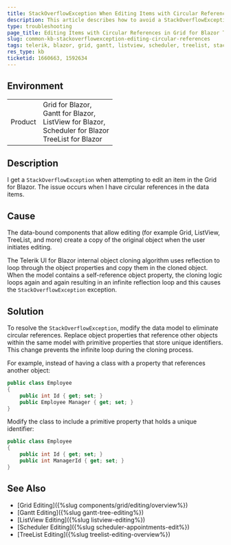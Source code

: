 ```yaml
---
title: StackOverflowException When Editing Items with Circular References in Grid for Blazor
description: This article describes how to avoid a StackOverflowException by modifying object properties to prevent circular references when editing items in the Grid, ListView or TreeList for Blazor.
type: troubleshooting
page_title: Editing Items with Circular References in Grid for Blazor Throws StackOverflowException
slug: common-kb-stackoverflowexception-editing-circular-references
tags: telerik, blazor, grid, gantt, listview, scheduler, treelist, stackoverflowexception, circular reference, editing
res_type: kb
ticketid: 1660663, 1592634
---
```


## Environment

<table>
    <tbody>
        <tr>
            <td>Product</td>
            <td>Grid for Blazor, <br />Gantt for Blazor, <br/>ListView for Blazor, <br />Scheduler for Blazor<br />TreeList for Blazor</td>
        </tr>
    </tbody>
</table>

## Description

I get a `StackOverflowException` when attempting to edit an item in the Grid for Blazor. The issue occurs when I have circular references in the data items.

## Cause

The data-bound components that allow editing (for example Grid, ListView, TreeList, and more) create a copy of the original object when the user initiates editing.

The Telerik UI for Blazor internal object cloning algorithm uses reflection to loop through the object properties and copy them in the cloned object. When the model contains a self-reference object property, the cloning logic loops again and again resulting in an infinite reflection loop and this causes the  `StackOverflowException` exception.

## Solution

To resolve the `StackOverflowException`, modify the data model to eliminate circular references. Replace object properties that reference other objects within the same model with primitive properties that store unique identifiers. This change prevents the infinite loop during the cloning process.

For example, instead of having a class with a property that references another object:

```csharp
public class Employee
{
    public int Id { get; set; }
    public Employee Manager { get; set; }
}
```

Modify the class to include a primitive property that holds a unique identifier:

```csharp
public class Employee
{
    public int Id { get; set; }
    public int ManagerId { get; set; }
}
```

## See Also

* [Grid Editing]({%slug components/grid/editing/overview%})
* [Gantt Editing]({%slug gantt-tree-editing%})
* [ListView Editing]({%slug listview-editing%})
* [Scheduler Editing]({%slug scheduler-appointments-edit%})
* [TreeList Editing]({%slug treelist-editing-overview%})
